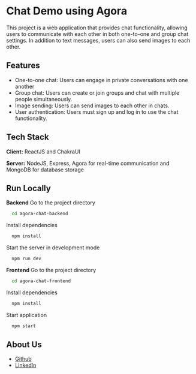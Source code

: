 
# Chat Demo using Agora

This project is a web application that provides chat functionality, allowing users to communicate with each other in both one-to-one and group chat settings. In addition to text messages, users can also send images to each other.


## Features

- One-to-one chat: Users can engage in private conversations with one another
- Group chat: Users can create or join groups and chat with multiple people simultaneously.
- Image sending: Users can send images to each other in chats.
- User authentication: Users must sign up and log in to use the chat functionality.


## Tech Stack

**Client:** ReactJS and ChakraUI 

**Server:** NodeJS, Express, Agora for real-time communication
and MongoDB for database storage

## Run Locally

**Backend**
Go to the project directory

```bash
  cd agora-chat-backend
```

Install dependencies

```bash
  npm install
```

Start the server in development mode

```bash
  npm run dev
```

**Frontend** Go to the project directory

```bash
  cd agora-chat-frontend
```

Install dependencies

```bash
  npm install
```

Start application

```bash
  npm start
```


## About Us

- [Github](https://www.github.com/boffincoders)
- [LinkedIn](https://www.linkedin.com/company/boffincoders/mycompany/)